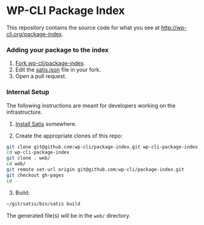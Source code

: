 WP-CLI Package Index
====================

This repository contains the source code for what you see at <http://wp-cli.org/package-index>.

### Adding your package to the index

1. [Fork wp-cli/package-index](https://github.com/wp-cli/package-index/fork).
2. Edit the [satis.json](https://github.com/wp-cli/package-index/blob/master/satis.json) file in your fork.
3. Open a pull request.

### Internal Setup

The following instructions are meant for developers working on the infrastructure.

1) [Install Satis](https://github.com/composer/satis#usage) somewhere.

2) Create the appropriate clones of this repo:

```bash
git clone git@github.com:wp-cli/package-index.git wp-cli-package-index
cd wp-cli-package-index
git clone . web/
cd web/
git remote set-url origin git@github.com:wp-cli/package-index.git
git checkout gh-pages
cd -
```

3) Build:

```bash
~/git/satis/bin/satis build
```

The generated file(s) will be in the `web/` directory.
